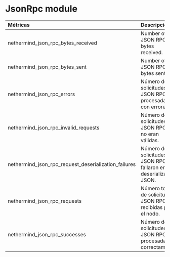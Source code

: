 # JsonRpc module

| Métricas | Descripción |
| :--- | :--- |
| nethermind\_json\_rpc\_bytes\_received | Number of JSON RPC bytes received. |
| nethermind\_json\_rpc\_bytes\_sent | Number of JSON RPC bytes sent. |
| nethermind\_json\_rpc\_errors | Número de solicitudes JSON RPC procesadas con errores. |
| nethermind\_json\_rpc\_invalid\_requests | Número de solicitudes JSON RPC que no eran válidas. |
| nethermind\_json\_rpc\_request\_deserialization\_failures | Número de solicitudes JSON RPC que fallaron en la deserialización JSON. |
| nethermind\_json\_rpc\_requests | Número total de solicitudes JSON RPC recibidas por el nodo. |
| nethermind\_json\_rpc\_successes | Número de solicitudes JSON RPC procesadas correctamente. |

